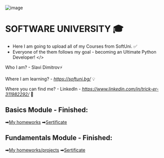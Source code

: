 ![image](https://user-images.githubusercontent.com/68993494/185683680-bcfefe65-88fb-4192-b0b2-ff9130c39487.png)
 # SOFTWARE UNIVERSITY 🎓

* Here I am going to upload all of my Courses from SoftUni. ✅
* Everyone of the them follows my goal - becoming an Ultimate Python Developer! </>

Who I am? - Slavi Dimitrov⚡

Where I am learning? - *https://softuni.bg/* 💡

Where you can find me? - Linkedln - *https://www.linkedin.com/in/trick-er-311982292/* 🧠

## Basics Module - Finished:
➡[My homeworks](https://github.com/sldimitrov/SoftUniCourse/tree/main/Basics)
➡[Sertificate](https://softuni.bg/certificates/details/178317/f0052ba7)


## Fundamentals Module - Finished:
➡[My homeworks/projects](https://github.com/sldimitrov/SoftUniCourse/tree/main/Fundamentals)
➡[Sertificate](https://softuni.bg/users/profile/certificates?username=sldimitrov)

